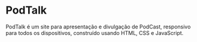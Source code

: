 # PodTalk
PodTalk é um site para apresentação e divulgação de PodCast, responsivo para todos os dispositivos, construído usando HTML, CSS e JavaScript.
